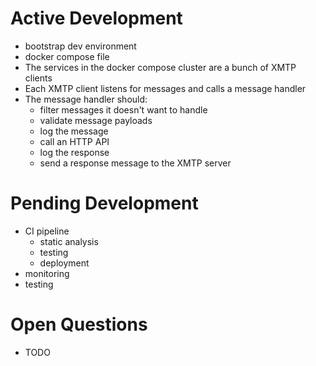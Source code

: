 # Active Development

- bootstrap dev environment
- docker compose file
- The services in the docker compose cluster are a bunch of XMTP clients
- Each XMTP client listens for messages and calls a message handler
- The message handler should:
  - filter messages it doesn't want to handle
  - validate message payloads
  - log the message
  - call an HTTP API
  - log the response
  - send a response message to the XMTP server

# Pending Development

- CI pipeline
  - static analysis
  - testing
  - deployment
- monitoring
- testing

# Open Questions

- TODO
